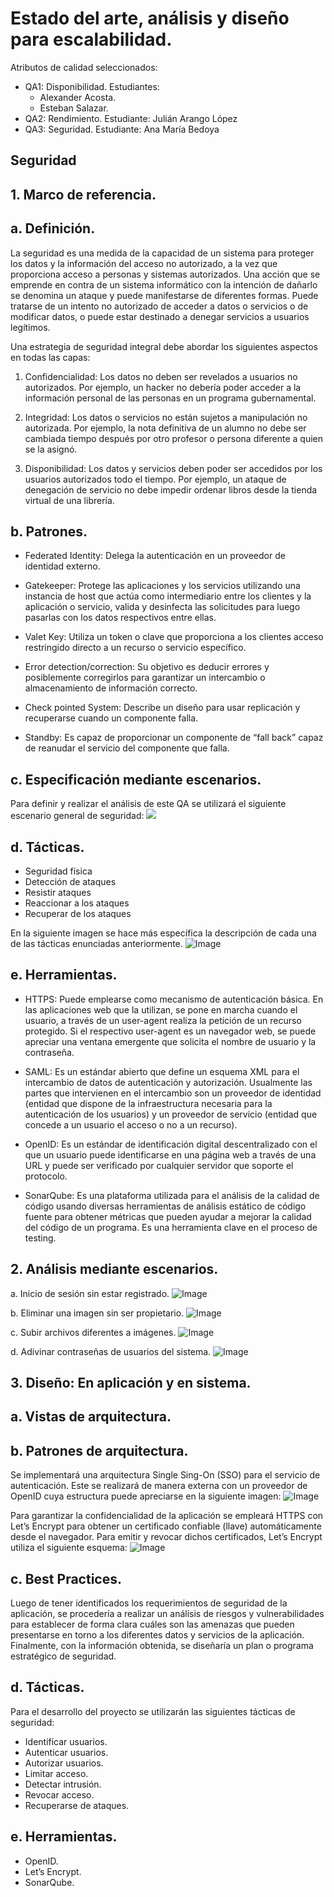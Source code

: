 # Estado del arte, análisis y diseño para escalabilidad.

Atributos de calidad seleccionados:
   * QA1:    Disponibilidad.
     Estudiantes:  
      *  Alexander Acosta.
      * Esteban Salazar.
   * QA2:     Rendimiento.                Estudiante:  Julián Arango López
   * QA3:     Seguridad.                  Estudiante: Ana María Bedoya    


## Seguridad

## 1. Marco de referencia.
## a. Definición.
La seguridad es una medida de la capacidad de un sistema para proteger los datos y la información del acceso no autorizado, a la vez que proporciona acceso a personas y sistemas autorizados. Una acción que se emprende en contra de un sistema informático con la intención de dañarlo se denomina un ataque y puede manifestarse de diferentes formas. Puede tratarse de un intento no autorizado de acceder a datos o servicios o de modificar datos, o puede estar destinado a denegar servicios a usuarios legítimos. 

Una estrategia de seguridad integral debe abordar los siguientes aspectos en todas las capas:
1) Confidencialidad: Los datos no deben ser revelados a usuarios no autorizados. Por ejemplo, un hacker no debería poder acceder a la información personal de las personas en un programa gubernamental. 

2) Integridad: Los datos o servicios no están sujetos a manipulación no autorizada. Por ejemplo, la nota definitiva de un alumno no debe ser cambiada tiempo después por otro profesor o persona diferente a quien se la asignó.

3) Disponibilidad: Los datos y servicios deben poder ser accedidos por los usuarios autorizados todo el tiempo. Por ejemplo, un ataque de denegación de servicio no debe impedir ordenar libros desde la tienda virtual de una librería.   

## b. Patrones.
  * Federated Identity: Delega la autenticación en un proveedor de identidad externo.

  * Gatekeeper: Protege las aplicaciones y los servicios utilizando una instancia de host que actúa como intermediario entre los clientes y la aplicación o servicio, valida y desinfecta las solicitudes para luego pasarlas con los datos respectivos entre ellas.

  * Valet Key: Utiliza un token o clave que proporciona a los clientes acceso restringido directo a un recurso o servicio específico.

  * Error detection/correction: Su objetivo es deducir errores y posiblemente corregirlos para garantizar un intercambio o almacenamiento de información correcto.

  * Check pointed System: Describe un diseño para usar replicación y recuperarse cuando un componente falla.

  * Standby: Es capaz de proporcionar un componente de “fall back” capaz de reanudar el servicio del componente que falla.

## c. Especificación mediante escenarios.
Para definir y realizar el análisis de este QA se utilizará el siguiente escenario general de seguridad:
![](https://github.com/aacosta8/practicaTopicosTelematica/tree/master/Documentos/images/General.png?raw=true)


## d. Tácticas.
  * Seguridad física
  * Detección de ataques
  * Resistir ataques
  * Reaccionar a los ataques
  * Recuperar de los ataques

En la siguiente imagen se hace más específica la descripción de cada una de las tácticas enunciadas anteriormente.
![Image](https://github.com/aacosta8/practicaTopicosTelematica/tree/master/Documentos/images/tactics.png)

## e. Herramientas.
  * HTTPS: Puede emplearse como mecanismo de autenticación básica. En las aplicaciones web que la utilizan, se pone en marcha cuando el usuario, a través de un user-agent realiza la petición de un recurso protegido. Si el respectivo user-agent es un navegador web, se puede apreciar una ventana emergente que solicita el nombre de usuario y la contraseña.

  * SAML: Es un estándar abierto que define un esquema XML para el intercambio de datos de autenticación y autorización. Usualmente las partes que intervienen en el intercambio son un proveedor de identidad (entidad que dispone de la infraestructura necesaria para la autenticación de los usuarios) y un proveedor de servicio (entidad que concede a un usuario el acceso o no a un recurso).

  * OpenID: Es un estándar de identificación digital descentralizado con el que un usuario puede identificarse en una página web a través de una URL y puede ser verificado por cualquier servidor que soporte el protocolo.

  * SonarQube: Es una plataforma utilizada para el análisis de la calidad de código usando diversas herramientas de análisis estático de código fuente para obtener métricas que pueden ayudar a mejorar la calidad del código de un programa. Es una herramienta clave en el proceso de testing.

## 2. Análisis mediante escenarios.

a. Inicio de sesión sin estar registrado.
![Image](https://github.com/aacosta8/practicaTopicosTelematica/tree/master/Documentos/images/Escenario1.png)

b. Eliminar una imagen sin ser propietario.
![Image](https://github.com/aacosta8/practicaTopicosTelematica/tree/master/Documentos/images/Escenario2.png)

c. Subir archivos diferentes a imágenes.
![Image](https://github.com/aacosta8/practicaTopicosTelematica/tree/master/Documentos/images/Escenario3.png)

d. Adivinar contraseñas de usuarios del sistema.
![Image](https://github.com/aacosta8/practicaTopicosTelematica/tree/master/Documentos/images/Escenario4.png)

## 3. Diseño: En aplicación y en sistema.
## a. Vistas de arquitectura.


## b. Patrones de arquitectura.
Se implementará una arquitectura Single Sing-On (SSO) para el servicio de autenticación. Este se realizará de manera externa con un proveedor de OpenID cuya estructura puede apreciarse en la siguiente imagen:
![Image](https://github.com/aacosta8/practicaTopicosTelematica/tree/master/Documentos/images/openid.png)

Para garantizar la confidencialidad de la aplicación se empleará HTTPS con Let’s Encrypt para obtener un certificado confiable (llave) automáticamente desde el navegador. Para emitir y revocar dichos certificados, Let’s Encrypt utiliza el siguiente esquema:
![Image](https://github.com/aacosta8/practicaTopicosTelematica/tree/master/Documentos/images/https.png)

## c. Best Practices.
Luego de tener identificados los requerimientos de seguridad de la aplicación, se procedería a realizar un análisis de riesgos y vulnerabilidades para establecer de forma clara cuáles son las amenazas que pueden presentarse en torno a los diferentes datos y servicios de la aplicación. Finalmente, con la información obtenida, se diseñaría un plan o programa estratégico de seguridad.

## d. Tácticas.
Para el desarrollo del proyecto se utilizarán las siguientes tácticas de seguridad:
  * Identificar usuarios.
  * Autenticar usuarios.
  * Autorizar usuarios.
  * Limitar acceso.
  * Detectar intrusión.
  * Revocar acceso.
  * Recuperarse de ataques.

## e. Herramientas.
  * OpenID.
  * Let’s Encrypt.
  * SonarQube.







